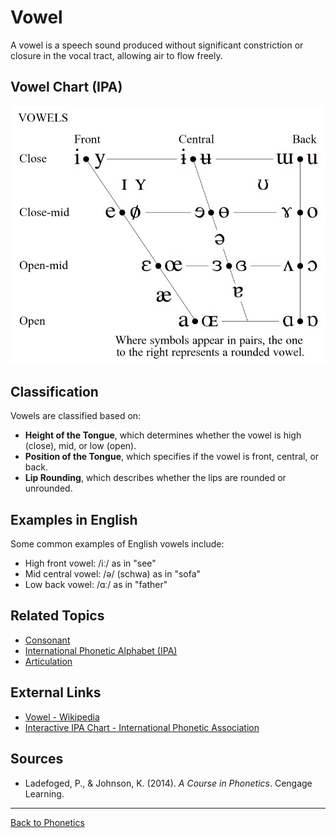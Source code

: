 # Vowel

A vowel is a speech sound produced without significant constriction or closure in the vocal tract, allowing air to flow freely.

## Vowel Chart (IPA)

![Vowels](../../../../assets/vowel.jpeg)

## Classification

Vowels are classified based on:

- **Height of the Tongue**, which determines whether the vowel is high (close), mid, or low (open).
- **Position of the Tongue**, which specifies if the vowel is front, central, or back.
- **Lip Rounding**, which describes whether the lips are rounded or unrounded.

## Examples in English

Some common examples of English vowels include:

- High front vowel: /iː/ as in "see"
- Mid central vowel: /ə/ (schwa) as in "sofa"
- Low back vowel: /ɑː/ as in "father"


## Related Topics

- [Consonant](Consonant.md)
- [International Phonetic Alphabet (IPA)](International-Phonetic-Alphabet.md)
- [Articulation](Articulation.md)

## External Links

- [Vowel - Wikipedia](https://en.wikipedia.org/wiki/Vowel)
- [Interactive IPA Chart - International Phonetic Association](https://www.internationalphoneticassociation.org/content/ipa-chart)

## Sources

- Ladefoged, P., & Johnson, K. (2014). *A Course in Phonetics*. Cengage Learning.

---

[Back to Phonetics](../README.md)

